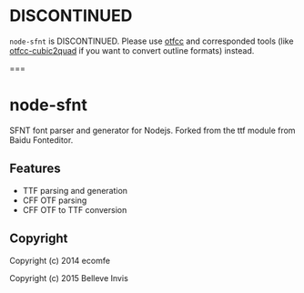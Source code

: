 # DISCONTINUED

`node-sfnt` is DISCONTINUED.
Please use [otfcc](https://github.com/caryll/otfcc) and corresponded tools (like [otfcc-cubic2quad](https://github.com/caryll/otfcc-cubic2quad) if you want to convert outline formats) instead.

===

# node-sfnt

SFNT font parser and generator for Nodejs. Forked from the ttf module from Baidu Fonteditor.

## Features

* TTF parsing and generation
* CFF OTF parsing
* CFF OTF to TTF conversion

## Copyright

Copyright (c) 2014 ecomfe

Copyright (c) 2015 Belleve Invis
